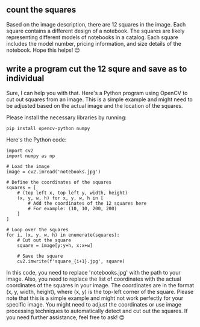 ## count the squares
Based on the image description, there are 12 squares in the image. Each square contains a different design of a notebook. The squares are likely representing different models of notebooks in a catalog. Each square includes the model number, pricing information, and size details of the notebook. Hope this helps! 😊

## write a program cut the 12 squre and save as to individual

Sure, I can help you with that. Here's a Python program using OpenCV to cut out squares from an image. This is a simple example and might need to be adjusted based on the actual image and the location of the squares.

Please install the necessary libraries by running:

```
pip install opencv-python numpy
```

Here's the Python code:
```
import cv2
import numpy as np

# Load the image
image = cv2.imread('notebooks.jpg')

# Define the coordinates of the squares
squares = [
    # (top left x, top left y, width, height)
    (x, y, w, h) for x, y, w, h in [
        # Add the coordinates of the 12 squares here
        # For example: (10, 10, 200, 200)
    ]
]

# Loop over the squares
for i, (x, y, w, h) in enumerate(squares):
    # Cut out the square
    square = image[y:y+h, x:x+w]

    # Save the square
    cv2.imwrite(f'square_{i+1}.jpg', square)
```

In this code, you need to replace 'notebooks.jpg' with the path to your image. Also, you need to replace the list of coordinates with the actual coordinates of the squares in your image. The coordinates are in the format (x, y, width, height), where (x, y) is the top-left corner of the square.
Please note that this is a simple example and might not work perfectly for your specific image. You might need to adjust the coordinates or use image processing techniques to automatically detect and cut out the squares. If you need further assistance, feel free to ask! 😊
